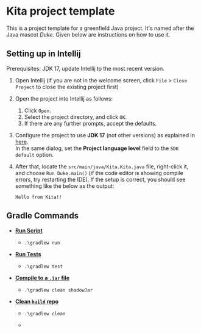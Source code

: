 # Kita project template

This is a project template for a greenfield Java project. It's named after the Java mascot _Duke_. Given below are instructions on how to use it.

## Setting up in Intellij

Prerequisites: JDK 17, update Intellij to the most recent version.

1. Open Intellij (if you are not in the welcome screen, click `File` > `Close Project` to close the existing project first)

2. Open the project into Intellij as follows:
   
   1. Click `Open`.
   2. Select the project directory, and click `OK`.
   3. If there are any further prompts, accept the defaults.

3. Configure the project to use **JDK 17** (not other versions) as explained in [here](https://www.jetbrains.com/help/idea/sdk.html#set-up-jdk).<br>
   In the same dialog, set the **Project language level** field to the `SDK default` option.

4. After that, locate the `src/main/java/Kita.Kita.java` file, right-click it, and choose `Run Duke.main()` (if the code editor is showing compile errors, try restarting the IDE). If the setup is correct, you should see something like the below as the output:
   
   ```
   Hello from Kita!!
   ```

## Gradle Commands

- **<u>Run Script</u>**
  
  - ```
    .\gradlew run 
    ```

- **<u>Run Tests</u>**
  
  - ```
    .\gradlew test
    ```

- **<u>Compile to a `.jar` file</u>**
  
  - ```
    .\gradlew clean shadowJar
    ```

- **<u>Clean `build` repo</u>**
  
  - ```
    .\gradlew clean
    ```
  
  - 
